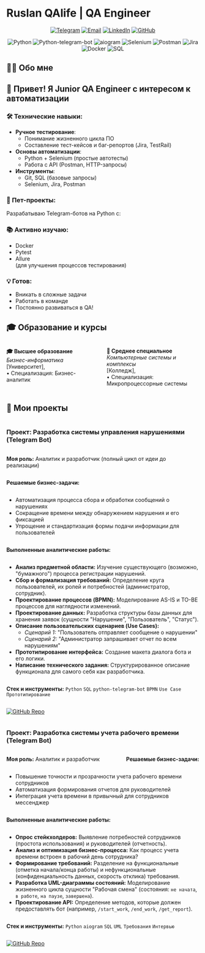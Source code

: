 # Ruslan QAlife | QA Engineer

<div align="center">
  

[![Telegram](https://img.shields.io/badge/-Telegram-26A5E4?logo=telegram&logoColor=white)](https://t.me/yourusername)
[![Email](https://img.shields.io/badge/-Email-D14836?logo=gmail&logoColor=white)](mailto:your.email@example.com)
[![LinkedIn](https://img.shields.io/badge/-LinkedIn-0A66C2?logo=linkedin&logoColor=white)](https://linkedin.com/in/yourusername)
[![GitHub](https://img.shields.io/badge/-GitHub-181717?logo=github&logoColor=white)](https://github.com/RuslanQAlife)

![Python](https://img.shields.io/badge/-Python-3776AB?logo=python&logoColor=white)
![Python-telegram-bot](https://img.shields.io/badge/-python--telegram--bot-3776AB?logo=telegram&logoColor=white)
![aiogram](https://img.shields.io/badge/-aiogram-259B24?logo=telegram)
![Selenium](https://img.shields.io/badge/-Selenium-43B02A?logo=selenium&logoColor=white)
![Postman](https://img.shields.io/badge/-Postman-FF6C37?logo=postman&logoColor=white)
![Jira](https://img.shields.io/badge/-Jira-0052CC?logo=jira&logoColor=white)
![Docker](https://img.shields.io/badge/-Docker-2496ED?logo=docker&logoColor=white)
![SQL](https://img.shields.io/badge/-SQL-4479A1?logo=mysql&logoColor=white)

</div>

## 👨‍💻 Обо мне

## 👋 Привет! Я Junior QA Engineer с интересом к автоматизации

### 🛠 Технические навыки:
- **Ручное тестирование**:
  - Понимание жизненного цикла ПО
  - Составление тест-кейсов и баг-репортов (Jira, TestRail)
- **Основы автоматизации**:
  - Python + Selenium (простые автотесты)
  - Работа с API (Postman, HTTP-запросы)
- **Инструменты**:
  - Git, SQL (базовые запросы)
  - Selenium, Jira, Postman

### 🚀 Пет-проекты:
Разрабатываю Telegram-ботов на Python с:

### 📚 Активно изучаю:
- Docker
- Pytest
- Allure  
(для улучшения процессов тестирования)

### 💡 Готов:
- Вникать в сложные задачи
- Работать в команде
- Постоянно развиваться в QA!

## 🎓 Образование и курсы


<div style="display: flex; justify-content: space-between; flex-wrap: wrap;">

<div style="width: 48%;">

**🎓 Высшее образование**  
*Бизнес-информатика*  
[Университет],   
• Специализация: Бизнес-аналитик

</div>

<div style="width: 48%;">

**🏫 Среднее специальное**  
*Компьютерные системы и комплексы*  
[Колледж],  
• Специализация: Микропроцессорные системы

</div>

## 🚀 Мои проекты

### Проект: Разработка системы управления нарушениями (Telegram Bot)
**Моя роль:** Аналитик и разработчик (полный цикл от идеи до реализации)

**Решаемые бизнес-задачи:**
- Автоматизация процесса сбора и обработки сообщений о нарушениях
- Сокращение времени между обнаружением нарушения и его фиксацией
- Упрощение и стандартизация формы подачи информации для пользователей

**Выполненные аналитические работы:**
- **Анализ предметной области:** Изучение существующего (возможно, "бумажного") процесса регистрации нарушений.
- **Сбор и формализация требований:** Определение круга пользователей, их ролей и потребностей (администратор, сотрудник).
- **Проектирование процессов (BPMN):** Моделирование AS-IS и TO-BE процессов для наглядности изменений.
- **Проектирование данных:** Разработка структуры базы данных для хранения заявок (сущности "Нарушение", "Пользователь", "Статус").
- **Описание пользовательских сценариев (Use Cases):**
  - *Сценарий 1:* "Пользователь отправляет сообщение о нарушении"
  - *Сценарий 2:* "Администратор запрашивает отчет по всем нарушениям"
- **Прототипирование интерфейса:** Создание макета диалога бота и его логики.
- **Написание технического задания:** Структурированное описание функционала для самого себя как разработчика.

**Стек и инструменты:** `Python` `SQL` `python-telegram-bot` `BPMN` `Use Case` `Прототипирование`

[![GitHub Repo](https://img.shields.io/badge/-Исходный%20код%20и%20описание-181717?logo=github)](https://github.com/RuslanQAlife/Telegram-Bot-for-Violation-Management)

---

### Проект: Разработка системы учета рабочего времени (Telegram Bot)
**Моя роль:** Аналитик и разработчик

**Решаемые бизнес-задачи:**
- Повышение точности и прозрачности учета рабочего времени сотрудников
- Автоматизация формирования отчетов для руководителей
- Интеграция учета времени в привычный для сотрудников мессенджер

**Выполненные аналитические работы:**
- **Опрос стейкхолдеров:** Выявление потребностей сотрудников (простота использования) и руководителей (отчетность).
- **Анализ и оптимизация бизнес-процесса:** Как процесс учета времени встроен в рабочий день сотрудника?
- **Формирование требований:** Разделение на функциональные (отметка начала/конца работы) и нефункциональные (конфиденциальность данных, скорость отклика) требования.
- **Разработка UML-диаграммы состояний:** Моделирование жизненного цикла сущности "Рабочая смена" (состояния: `не начата`, `в работе`, `на паузе`, `завершена`).
- **Проектирование API:** Определение методов, которые должен предоставлять бот (например, `/start_work`, `/end_work`, `/get_report`).

**Стек и инструменты:** `Python` `aiogram` `SQL` `UML` `Требования` `Интервью`

[![GitHub Repo](https://img.shields.io/badge/-Исходный%20код%20и%20описание-181717?logo=github)](https://github.com/RuslanQAlife/Telegram-bot-for-monitoring-work-time)












